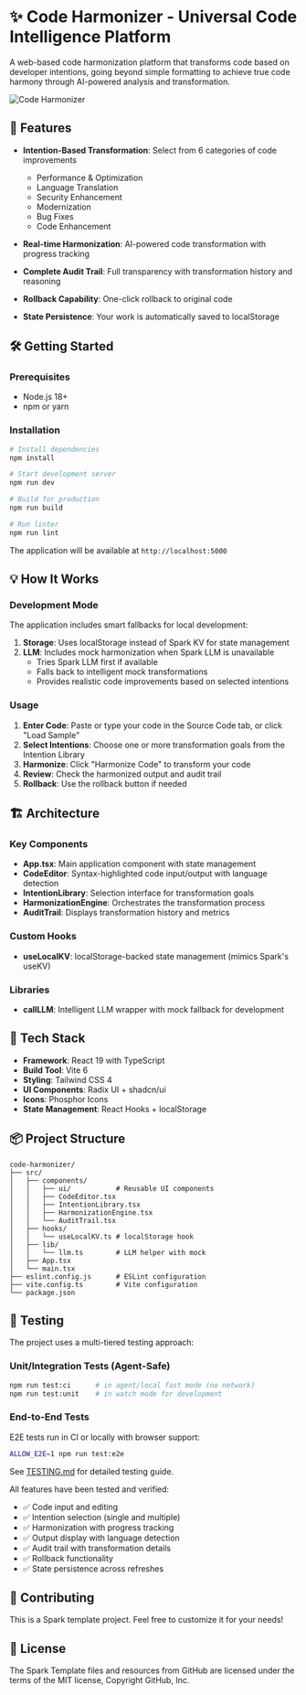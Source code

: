# ✨ Code Harmonizer - Universal Code Intelligence Platform

A web-based code harmonization platform that transforms code based on developer intentions, going beyond simple formatting to achieve true code harmony through AI-powered analysis and transformation.

![Code Harmonizer](https://github.com/user-attachments/assets/de82f096-4bfe-414f-b41a-ea8ea5bda79b)

## 🚀 Features

- **Intention-Based Transformation**: Select from 6 categories of code improvements
  - Performance & Optimization
  - Language Translation
  - Security Enhancement
  - Modernization
  - Bug Fixes
  - Code Enhancement

- **Real-time Harmonization**: AI-powered code transformation with progress tracking
- **Complete Audit Trail**: Full transparency with transformation history and reasoning
- **Rollback Capability**: One-click rollback to original code
- **State Persistence**: Your work is automatically saved to localStorage

## 🛠️ Getting Started

### Prerequisites
- Node.js 18+ 
- npm or yarn

### Installation

```bash
# Install dependencies
npm install

# Start development server
npm run dev

# Build for production
npm run build

# Run linter
npm run lint
```

The application will be available at `http://localhost:5000`

## 💡 How It Works

### Development Mode
The application includes smart fallbacks for local development:

1. **Storage**: Uses localStorage instead of Spark KV for state management
2. **LLM**: Includes mock harmonization when Spark LLM is unavailable
   - Tries Spark LLM first if available
   - Falls back to intelligent mock transformations
   - Provides realistic code improvements based on selected intentions

### Usage

1. **Enter Code**: Paste or type your code in the Source Code tab, or click "Load Sample"
2. **Select Intentions**: Choose one or more transformation goals from the Intention Library
3. **Harmonize**: Click "Harmonize Code" to transform your code
4. **Review**: Check the harmonized output and audit trail
5. **Rollback**: Use the rollback button if needed

## 🏗️ Architecture

### Key Components

- **App.tsx**: Main application component with state management
- **CodeEditor**: Syntax-highlighted code input/output with language detection
- **IntentionLibrary**: Selection interface for transformation goals
- **HarmonizationEngine**: Orchestrates the transformation process
- **AuditTrail**: Displays transformation history and metrics

### Custom Hooks

- **useLocalKV**: localStorage-backed state management (mimics Spark's useKV)

### Libraries

- **callLLM**: Intelligent LLM wrapper with mock fallback for development

## 🎨 Tech Stack

- **Framework**: React 19 with TypeScript
- **Build Tool**: Vite 6
- **Styling**: Tailwind CSS 4
- **UI Components**: Radix UI + shadcn/ui
- **Icons**: Phosphor Icons
- **State Management**: React Hooks + localStorage

## 📦 Project Structure

```
code-harmonizer/
├── src/
│   ├── components/
│   │   ├── ui/           # Reusable UI components
│   │   ├── CodeEditor.tsx
│   │   ├── IntentionLibrary.tsx
│   │   ├── HarmonizationEngine.tsx
│   │   └── AuditTrail.tsx
│   ├── hooks/
│   │   └── useLocalKV.ts # localStorage hook
│   ├── lib/
│   │   └── llm.ts        # LLM helper with mock
│   ├── App.tsx
│   └── main.tsx
├── eslint.config.js      # ESLint configuration
├── vite.config.ts        # Vite configuration
└── package.json
```

## 🧪 Testing

The project uses a multi-tiered testing approach:

### Unit/Integration Tests (Agent-Safe)
```bash
npm run test:ci      # in agent/local fast mode (no network)
npm run test:unit    # in watch mode for development
```

### End-to-End Tests
E2E tests run in CI or locally with browser support:
```bash
ALLOW_E2E=1 npm run test:e2e
```

See [TESTING.md](./TESTING.md) for detailed testing guide.

All features have been tested and verified:
- ✅ Code input and editing
- ✅ Intention selection (single and multiple)
- ✅ Harmonization with progress tracking
- ✅ Output display with language detection
- ✅ Audit trail with transformation details
- ✅ Rollback functionality
- ✅ State persistence across refreshes

## 🤝 Contributing

This is a Spark template project. Feel free to customize it for your needs!

## 📄 License

The Spark Template files and resources from GitHub are licensed under the terms of the MIT license, Copyright GitHub, Inc.
